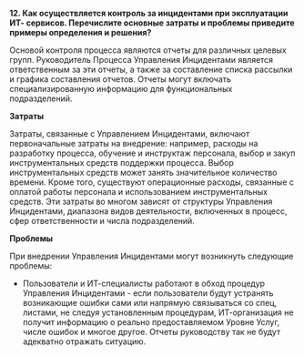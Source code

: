 **12. Как осуществляется контроль за инцидентами при эксплуатации ИТ-
сервисов. Перечислите основные затраты и проблемы приведите
примеры определения и решения?**

Основой контроля процесса являются отчеты для различных целевых групп.
Руководитель Процесса Управления Инцидентами является ответственным за
эти отчеты, а также за составление списка рассылки и графика составления
отчетов. Отчеты могут включать специализированную информацию для
функциональных подразделений.

**Затраты**

Затраты, связанные с Управлением Инцидентами, включают первоначальные
затраты на внедрение: например, расходы на разработку процесса, обучение и
инструктаж персонала, выбор и закуп инструментальных средств поддержки
процесса. Выбор инструментальных средств может занять значительное
количество времени. Кроме того, существуют операционные расходы, связанные с оплатой работы персонала и использованием инструментальных средств. Эти затраты во многом зависят от структуры Управления Инцидентами, диапазона видов деятельности, включенных в процесс, сфер ответственности и числа подразделений.

**Проблемы**

При внедрении Управления Инцидентами могут возникнуть следующие
проблемы:

- Пользователи и ИТ-специалисты работают в обход процедур Управления
Инцидентами - если пользователи будут устранять возникающие ошибки сами или напрямую связываться со спец, листами, не следуя установленным
процедурам, ИТ-организация не получит информацию о реально
предоставляемом Уровне Услуг, числе ошибок и многое другое. Отчеты
руководству так  не будут адекватно отражать ситуацию.


